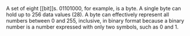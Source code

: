 A set of eight [[bit]]s. 01101000, for example, is a byte.
A single byte can hold up to 256 data values (28).
A byte can effectively represent all numbers between 0 and 255, inclusive, in binary format because a binary number is a number expressed with only two symbols, such as 0 and 1.
